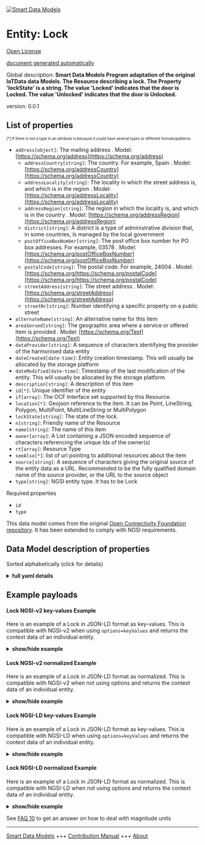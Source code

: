 <!-- 10-Header -->  
[![Smart Data Models](https://smartdatamodels.org/wp-content/uploads/2022/01/SmartDataModels_logo.png "Logo")](https://smartdatamodels.org)  
Entity: Lock  
============<!-- /10-Header -->  
<!-- 15-License -->  
[Open License](https://github.com/smart-data-models//dataModel.OCF/blob/master/Lock/LICENSE.md)  
[document generated automatically](https://docs.google.com/presentation/d/e/2PACX-1vTs-Ng5dIAwkg91oTTUdt8ua7woBXhPnwavZ0FxgR8BsAI_Ek3C5q97Nd94HS8KhP-r_quD4H0fgyt3/pub?start=false&loop=false&delayms=3000#slide=id.gb715ace035_0_60)  
<!-- /15-License -->  
<!-- 20-Description -->  
Global description: **Smart Data Models Program adaptation of the original IoTData data Models. The Resource describing a lock. The Property 'lockState' is a string. The value 'Locked' indicates that the door is Locked. The value 'Unlocked' indicates that the door is Unlocked.**  
version: 0.0.1  
<!-- /20-Description -->  
<!-- 30-PropertiesList -->  

## List of properties  

<sup><sub>[*] If there is not a type in an attribute is because it could have several types or different formats/patterns</sub></sup>  
- `address[object]`: The mailing address  . Model: [https://schema.org/address](https://schema.org/address)	- `addressCountry[string]`: The country. For example, Spain  . Model: [https://schema.org/addressCountry](https://schema.org/addressCountry)  
	- `addressLocality[string]`: The locality in which the street address is, and which is in the region  . Model: [https://schema.org/addressLocality](https://schema.org/addressLocality)  
	- `addressRegion[string]`: The region in which the locality is, and which is in the country  . Model: [https://schema.org/addressRegion](https://schema.org/addressRegion)  
	- `district[string]`: A district is a type of administrative division that, in some countries, is managed by the local government    
	- `postOfficeBoxNumber[string]`: The post office box number for PO box addresses. For example, 03578  . Model: [https://schema.org/postOfficeBoxNumber](https://schema.org/postOfficeBoxNumber)  
	- `postalCode[string]`: The postal code. For example, 24004  . Model: [https://schema.org/https://schema.org/postalCode](https://schema.org/https://schema.org/postalCode)  
	- `streetAddress[string]`: The street address  . Model: [https://schema.org/streetAddress](https://schema.org/streetAddress)  
	- `streetNr[string]`: Number identifying a specific property on a public street    
- `alternateName[string]`: An alternative name for this item  - `areaServed[string]`: The geographic area where a service or offered item is provided  . Model: [https://schema.org/Text](https://schema.org/Text)- `dataProvider[string]`: A sequence of characters identifying the provider of the harmonised data entity  - `dateCreated[date-time]`: Entity creation timestamp. This will usually be allocated by the storage platform  - `dateModified[date-time]`: Timestamp of the last modification of the entity. This will usually be allocated by the storage platform  - `description[string]`: A description of this item  - `id[*]`: Unique identifier of the entity  - `if[array]`: The OCF Interface set supported by this Resource.  - `location[*]`: Geojson reference to the item. It can be Point, LineString, Polygon, MultiPoint, MultiLineString or MultiPolygon  - `lockState[string]`: The state of the lock.  - `n[string]`: Friendly name of the Resource  - `name[string]`: The name of this item  - `owner[array]`: A List containing a JSON encoded sequence of characters referencing the unique Ids of the owner(s)  - `rt[array]`: Resource Type  - `seeAlso[*]`: list of uri pointing to additional resources about the item  - `source[string]`: A sequence of characters giving the original source of the entity data as a URL. Recommended to be the fully qualified domain name of the source provider, or the URL to the source object  - `type[string]`: NGSI entity type. It has to be Lock  <!-- /30-PropertiesList -->  
<!-- 35-RequiredProperties -->  
Required properties  
- `id`  - `type`  <!-- /35-RequiredProperties -->  
<!-- 40-RequiredProperties -->  
This data model comes from the original [Open Connectivity Foundation repository](https://github.com/openconnectivityfoundation/IoTDataModels). It has been extended to comply with NGSI requirements.  
<!-- /40-RequiredProperties -->  
<!-- 50-DataModelHeader -->  
## Data Model description of properties  
Sorted alphabetically (click for details)  
<!-- /50-DataModelHeader -->  
<!-- 60-ModelYaml -->  
<details><summary><strong>full yaml details</strong></summary>    
```yaml  
Lock:    
  description: Smart Data Models Program adaptation of the original IoTData data Models. The Resource describing a lock. The Property 'lockState' is a string. The value 'Locked' indicates that the door is Locked. The value 'Unlocked' indicates that the door is Unlocked.    
  properties:    
    address:    
      description: The mailing address    
      properties:    
        addressCountry:    
          description: 'The country. For example, Spain'    
          type: string    
          x-ngsi:    
            model: https://schema.org/addressCountry    
            type: Property    
        addressLocality:    
          description: 'The locality in which the street address is, and which is in the region'    
          type: string    
          x-ngsi:    
            model: https://schema.org/addressLocality    
            type: Property    
        addressRegion:    
          description: 'The region in which the locality is, and which is in the country'    
          type: string    
          x-ngsi:    
            model: https://schema.org/addressRegion    
            type: Property    
        district:    
          description: 'A district is a type of administrative division that, in some countries, is managed by the local government'    
          type: string    
          x-ngsi:    
            type: Property    
        postOfficeBoxNumber:    
          description: 'The post office box number for PO box addresses. For example, 03578'    
          type: string    
          x-ngsi:    
            model: https://schema.org/postOfficeBoxNumber    
            type: Property    
        postalCode:    
          description: 'The postal code. For example, 24004'    
          type: string    
          x-ngsi:    
            model: https://schema.org/https://schema.org/postalCode    
            type: Property    
        streetAddress:    
          description: The street address    
          type: string    
          x-ngsi:    
            model: https://schema.org/streetAddress    
            type: Property    
        streetNr:    
          description: Number identifying a specific property on a public street    
          type: string    
          x-ngsi:    
            type: Property    
      type: object    
      x-ngsi:    
        model: https://schema.org/address    
        type: Property    
    alternateName:    
      description: An alternative name for this item    
      type: string    
      x-ngsi:    
        type: Property    
    areaServed:    
      description: The geographic area where a service or offered item is provided    
      type: string    
      x-ngsi:    
        model: https://schema.org/Text    
        type: Property    
    dataProvider:    
      description: A sequence of characters identifying the provider of the harmonised data entity    
      type: string    
      x-ngsi:    
        type: Property    
    dateCreated:    
      description: Entity creation timestamp. This will usually be allocated by the storage platform    
      format: date-time    
      type: string    
      x-ngsi:    
        type: Property    
    dateModified:    
      description: Timestamp of the last modification of the entity. This will usually be allocated by the storage platform    
      format: date-time    
      type: string    
      x-ngsi:    
        type: Property    
    description:    
      description: A description of this item    
      type: string    
      x-ngsi:    
        type: Property    
    id:    
      anyOf:    
        - description: Identifier format of any NGSI entity    
          maxLength: 256    
          minLength: 1    
          pattern: ^[\w\-\.\{\}\$\+\*\[\]`|~^@!,:\\]+$    
          type: string    
          x-ngsi:    
            type: Property    
        - description: Identifier format of any NGSI entity    
          format: uri    
          type: string    
          x-ngsi:    
            type: Property    
      description: Unique identifier of the entity    
      x-ngsi:    
        type: Property    
    if:    
      description: The OCF Interface set supported by this Resource.    
      items:    
        enum:    
          - oic.if.a    
          - oic.if.baseline    
        type: string    
      minItems: 2    
      readOnly: true    
      type: array    
      uniqueItems: true    
      x-ngsi:    
        type: Property    
    location:    
      description: 'Geojson reference to the item. It can be Point, LineString, Polygon, MultiPoint, MultiLineString or MultiPolygon'    
      oneOf:    
        - description: Geojson reference to the item. Point    
          properties:    
            bbox:    
              items:    
                type: number    
              minItems: 4    
              type: array    
            coordinates:    
              items:    
                type: number    
              minItems: 2    
              type: array    
            type:    
              enum:    
                - Point    
              type: string    
          required:    
            - type    
            - coordinates    
          title: GeoJSON Point    
          type: object    
          x-ngsi:    
            type: GeoProperty    
        - description: Geojson reference to the item. LineString    
          properties:    
            bbox:    
              items:    
                type: number    
              minItems: 4    
              type: array    
            coordinates:    
              items:    
                items:    
                  type: number    
                minItems: 2    
                type: array    
              minItems: 2    
              type: array    
            type:    
              enum:    
                - LineString    
              type: string    
          required:    
            - type    
            - coordinates    
          title: GeoJSON LineString    
          type: object    
          x-ngsi:    
            type: GeoProperty    
        - description: Geojson reference to the item. Polygon    
          properties:    
            bbox:    
              items:    
                type: number    
              minItems: 4    
              type: array    
            coordinates:    
              items:    
                items:    
                  items:    
                    type: number    
                  minItems: 2    
                  type: array    
                minItems: 4    
                type: array    
              type: array    
            type:    
              enum:    
                - Polygon    
              type: string    
          required:    
            - type    
            - coordinates    
          title: GeoJSON Polygon    
          type: object    
          x-ngsi:    
            type: GeoProperty    
        - description: Geojson reference to the item. MultiPoint    
          properties:    
            bbox:    
              items:    
                type: number    
              minItems: 4    
              type: array    
            coordinates:    
              items:    
                items:    
                  type: number    
                minItems: 2    
                type: array    
              type: array    
            type:    
              enum:    
                - MultiPoint    
              type: string    
          required:    
            - type    
            - coordinates    
          title: GeoJSON MultiPoint    
          type: object    
          x-ngsi:    
            type: GeoProperty    
        - description: Geojson reference to the item. MultiLineString    
          properties:    
            bbox:    
              items:    
                type: number    
              minItems: 4    
              type: array    
            coordinates:    
              items:    
                items:    
                  items:    
                    type: number    
                  minItems: 2    
                  type: array    
                minItems: 2    
                type: array    
              type: array    
            type:    
              enum:    
                - MultiLineString    
              type: string    
          required:    
            - type    
            - coordinates    
          title: GeoJSON MultiLineString    
          type: object    
          x-ngsi:    
            type: GeoProperty    
        - description: Geojson reference to the item. MultiLineString    
          properties:    
            bbox:    
              items:    
                type: number    
              minItems: 4    
              type: array    
            coordinates:    
              items:    
                items:    
                  items:    
                    items:    
                      type: number    
                    minItems: 2    
                    type: array    
                  minItems: 4    
                  type: array    
                type: array    
              type: array    
            type:    
              enum:    
                - MultiPolygon    
              type: string    
          required:    
            - type    
            - coordinates    
          title: GeoJSON MultiPolygon    
          type: object    
          x-ngsi:    
            type: GeoProperty    
      x-ngsi:    
        type: GeoProperty    
    lockState:    
      description: The state of the lock.    
      enum:    
        - Locked    
        - Unlocked    
      type: string    
      x-ngsi:    
        type: Property    
    n:    
      description: Friendly name of the Resource    
      maxLength: 64    
      readOnly: true    
      type: string    
      x-ngsi:    
        type: Property    
    name:    
      description: The name of this item    
      type: string    
      x-ngsi:    
        type: Property    
    owner:    
      description: A List containing a JSON encoded sequence of characters referencing the unique Ids of the owner(s)    
      items:    
        anyOf:    
          - description: Identifier format of any NGSI entity    
            maxLength: 256    
            minLength: 1    
            pattern: ^[\w\-\.\{\}\$\+\*\[\]`|~^@!,:\\]+$    
            type: string    
            x-ngsi:    
              type: Property    
          - description: Identifier format of any NGSI entity    
            format: uri    
            type: string    
            x-ngsi:    
              type: Property    
        description: Unique identifier of the entity    
        x-ngsi:    
          type: Property    
      type: array    
      x-ngsi:    
        type: Property    
    rt:    
      description: Resource Type    
      items:    
        enum:    
          - oic.r.lock.status    
        maxLength: 64    
        type: string    
      minItems: 1    
      readOnly: true    
      type: array    
      uniqueItems: true    
      x-ngsi:    
        type: Property    
    seeAlso:    
      description: list of uri pointing to additional resources about the item    
      oneOf:    
        - items:    
            format: uri    
            type: string    
          minItems: 1    
          type: array    
        - format: uri    
          type: string    
      x-ngsi:    
        type: Property    
    source:    
      description: 'A sequence of characters giving the original source of the entity data as a URL. Recommended to be the fully qualified domain name of the source provider, or the URL to the source object'    
      type: string    
      x-ngsi:    
        type: Property    
    type:    
      description: NGSI entity type. It has to be Lock    
      enum:    
        - Lock    
      type: string    
      x-ngsi:    
        type: Property    
  required:    
    - id    
    - type    
  type: object    
  x-derived-from: https://github.com/OpenInterConnect/IoTDataModels/blob/master/LockResURI.swagger.json    
  x-disclaimer: 'Redistribution and use in source and binary forms, with or without modification, are permitted  provided that the license conditions are met. Copyleft (c) 2022 Contributors to Smart Data Models Program'    
  x-license-url: https://github.com/smart-data-models/dataModel.OCF/blob/master/Lock/LICENSE.md    
  x-model-schema: https://smart-data-models.github.io/dataModel.IoTDataModels/Lock/schema.json    
  x-model-tags: OCF    
  x-version: 0.0.1    
```  
</details>    
<!-- /60-ModelYaml -->  
<!-- 70-MiddleNotes -->  
<!-- /70-MiddleNotes -->  
<!-- 80-Examples -->  
## Example payloads    
#### Lock NGSI-v2 key-values Example    
Here is an example of a Lock in JSON-LD format as key-values. This is compatible with NGSI-v2 when  using `options=keyValues` and returns the context data of an individual entity.  
<details><summary><strong>show/hide example</strong></summary>    
```json  
{  
    "id": "urn:ngsi-ld:Lock:id:RPFO:44012131",  
    "dateCreated": "2017-06-11T15:37:09Z",  
    "dateModified": "1980-01-15T22:40:11Z",  
    "source": "Senior agreement against environmental investment last simple. Him toward civil skill not per.",  
    "name": "Prevent administration state worker. Act thousand main consumer special more.",  
    "alternateName": "Sen",  
    "description": "Share risk state. Lot lose become. Certainly professional word bar right order.",  
    "dataProvider": "Move four nation explain free. Already pull half good head possible relate.",  
    "owner": [  
        "urn:ngsi-ld:Lock:items:FJTK:10760574",  
        "urn:ngsi-ld:Lock:items:FDDK:94705776"  
    ],  
    "seeAlso": [  
        "urn:ngsi-ld:Lock:items:BEUC:70787652"  
    ],  
    "location": {  
        "type": "Point",  
        "coordinates": [  
            79.6651355,  
            156.419772  
        ]  
    },  
    "address": {  
        "streetAddress": "Produce young white who.",  
        "addressLocality": "Return or exist but film improve. Without teach profes",  
        "addressRegion": "Drug right left",  
        "addressCountry": "Strong world treat also poor. Ball buy magazine thank simply",  
        "postalCode": "Ability heavy blood manage. Can different nor perhaps list. Trip push fast attention help seat audience.",  
        "postOfficeBoxNumber": "Himself list boy. Bette",  
        "streetNr": "Real those expect share present structure detail. Future decade notice stock.",  
        "district": "Report measure trade under memory consider. Worry "  
    },  
    "areaServed": "Huge common unit lose industry she. Air Congress my point start power author.",  
    "rt": [  
        "oic.r.lock.status"  
    ],  
    "lockState": "Unlocked",  
    "n": "Hard hold radio product",  
    "if": [  
        "oic.if.a",  
        "oic.if.baseline"  
    ],  
    "type": "Lock"  
}  
```  
</details>  
#### Lock NGSI-v2 normalized Example    
Here is an example of a Lock in JSON-LD format as normalized. This is compatible with NGSI-v2 when not using options and returns the context data of an individual entity.  
<details><summary><strong>show/hide example</strong></summary>    
```json  
{  
    "id": "urn:ngsi-ld:Lock:id:RPFO:44012131",  
    "dateCreated": {  
        "type": "DateTime",  
        "value": "2017-06-11T15:37:09Z"  
    },  
    "dateModified": {  
        "type": "DateTime",  
        "value": "1980-01-15T22:40:11Z"  
    },  
    "source": {  
        "type": "Text",  
        "value": "Senior agreement against environmental investment last simple. Him toward civil skill not per."  
    },  
    "name": {  
        "type": "Text",  
        "value": "Prevent administration state worker. Act thousand main consumer special more."  
    },  
    "alternateName": {  
        "type": "Text",  
        "value": "Sen"  
    },  
    "description": {  
        "type": "Text",  
        "value": "Share risk state. Lot lose become. Certainly professional word bar right order."  
    },  
    "dataProvider": {  
        "type": "Text",  
        "value": "Move four nation explain free. Already pull half good head possible relate."  
    },  
    "owner": {  
        "type": "StructuredValue",  
        "value": [  
            "urn:ngsi-ld:Lock:items:FJTK:10760574",  
            "urn:ngsi-ld:Lock:items:FDDK:94705776"  
        ]  
    },  
    "seeAlso": {  
        "type": "StructuredValue",  
        "value": [  
            "urn:ngsi-ld:Lock:items:BEUC:70787652"  
        ]  
    },  
    "location": {  
        "type": "geo:json",  
        "value": {  
            "type": "Point",  
            "coordinates": [  
                79.6651355,  
                156.419772  
            ]  
        }  
    },  
    "address": {  
        "type": "StructuredValue",  
        "value": {  
            "streetAddress": "Produce young white who.",  
            "addressLocality": "Return or exist but film improve. Without teach profes",  
            "addressRegion": "Drug right left",  
            "addressCountry": "Strong world treat also poor. Ball buy magazine thank simply",  
            "postalCode": "Ability heavy blood manage. Can different nor perhaps list. Trip push fast attention help seat audience.",  
            "postOfficeBoxNumber": "Himself list boy. Bette",  
            "streetNr": "Real those expect share present structure detail. Future decade notice stock.",  
            "district": "Report measure trade under memory consider. Worry "  
        }  
    },  
    "areaServed": {  
        "type": "Text",  
        "value": "Huge common unit lose industry she. Air Congress my point start power author."  
    },  
    "rt": {  
        "type": "StructuredValue",  
        "value": [  
            "oic.r.lock.status"  
        ]  
    },  
    "lockState": {  
        "type": "Text",  
        "value": "Unlocked"  
    },  
    "n": {  
        "type": "Text",  
        "value": "Hard hold radio product"  
    },  
    "if": {  
        "type": "StructuredValue",  
        "value": [  
            "oic.if.a",  
            "oic.if.baseline"  
        ]  
    },  
    "type": "Lock"  
}  
```  
</details>  
#### Lock NGSI-LD key-values Example    
Here is an example of a Lock in JSON-LD format as key-values. This is compatible with NGSI-LD when  using `options=keyValues` and returns the context data of an individual entity.  
<details><summary><strong>show/hide example</strong></summary>    
```json  
{  
    "id": "urn:ngsi-ld:Lock:id:RPFO:44012131",  
    "dateCreated": "2017-06-11T15:37:09Z",  
    "dateModified": "1980-01-15T22:40:11Z",  
    "source": "Senior agreement against environmental investment last simple. Him toward civil skill not per.",  
    "name": "Prevent administration state worker. Act thousand main consumer special more.",  
    "alternateName": "Sen",  
    "description": "Share risk state. Lot lose become. Certainly professional word bar right order.",  
    "dataProvider": "Move four nation explain free. Already pull half good head possible relate.",  
    "owner": [  
        "urn:ngsi-ld:Lock:items:FJTK:10760574",  
        "urn:ngsi-ld:Lock:items:FDDK:94705776"  
    ],  
    "seeAlso": [  
        "urn:ngsi-ld:Lock:items:BEUC:70787652"  
    ],  
    "location": {  
        "type": "Point",  
        "coordinates": [  
            79.6651355,  
            156.419772  
        ]  
    },  
    "address": {  
        "streetAddress": "Produce young white who.",  
        "addressLocality": "Return or exist but film improve. Without teach profes",  
        "addressRegion": "Drug right left",  
        "addressCountry": "Strong world treat also poor. Ball buy magazine thank simply",  
        "postalCode": "Ability heavy blood manage. Can different nor perhaps list. Trip push fast attention help seat audience.",  
        "postOfficeBoxNumber": "Himself list boy. Bette",  
        "streetNr": "Real those expect share present structure detail. Future decade notice stock.",  
        "district": "Report measure trade under memory consider. Worry "  
    },  
    "areaServed": "Huge common unit lose industry she. Air Congress my point start power author.",  
    "rt": [  
        "oic.r.lock.status"  
    ],  
    "lockState": "Unlocked",  
    "n": "Hard hold radio product",  
    "if": [  
        "oic.if.a",  
        "oic.if.baseline"  
    ],  
    "type": "Lock",  
    "@context": [  
        "https://smartdatamodels.org/context.jsonld"  
    ]  
}  
```  
</details>  
#### Lock NGSI-LD normalized Example    
Here is an example of a Lock in JSON-LD format as normalized. This is compatible with NGSI-LD when not using options and returns the context data of an individual entity.  
<details><summary><strong>show/hide example</strong></summary>    
```json  
{  
    "id": "urn:ngsi-ld:Lock:id:RPFO:44012131",  
    "dateCreated": {  
        "type": "Property",  
        "value": {  
            "@type": "DateTime",  
            "@value": "2017-06-11T15:37:09Z"  
        }  
    },  
    "dateModified": {  
        "type": "Property",  
        "value": {  
            "@type": "DateTime",  
            "@value": "1980-01-15T22:40:11Z"  
        }  
    },  
    "source": {  
        "type": "Property",  
        "value": "Senior agreement against environmental investment last simple. Him toward civil skill not per."  
    },  
    "name": {  
        "type": "Property",  
        "value": "Prevent administration state worker. Act thousand main consumer special more."  
    },  
    "alternateName": {  
        "type": "Property",  
        "value": "Sen"  
    },  
    "description": {  
        "type": "Property",  
        "value": "Share risk state. Lot lose become. Certainly professional word bar right order."  
    },  
    "dataProvider": {  
        "type": "Property",  
        "value": "Move four nation explain free. Already pull half good head possible relate."  
    },  
    "owner": {  
        "type": "Property",  
        "value": [  
            "urn:ngsi-ld:Lock:items:FJTK:10760574",  
            "urn:ngsi-ld:Lock:items:FDDK:94705776"  
        ]  
    },  
    "seeAlso": {  
        "type": "Property",  
        "value": [  
            "urn:ngsi-ld:Lock:items:BEUC:70787652"  
        ]  
    },  
    "location": {  
        "type": "GeoProperty",  
        "value": {  
            "type": "Point",  
            "coordinates": [  
                79.6651355,  
                156.419772  
            ]  
        }  
    },  
    "address": {  
        "type": "Property",  
        "value": {  
            "streetAddress": "Produce young white who.",  
            "addressLocality": "Return or exist but film improve. Without teach profes",  
            "addressRegion": "Drug right left",  
            "addressCountry": "Strong world treat also poor. Ball buy magazine thank simply",  
            "postalCode": "Ability heavy blood manage. Can different nor perhaps list. Trip push fast attention help seat audience.",  
            "postOfficeBoxNumber": "Himself list boy. Bette",  
            "streetNr": "Real those expect share present structure detail. Future decade notice stock.",  
            "district": "Report measure trade under memory consider. Worry "  
        }  
    },  
    "areaServed": {  
        "type": "Property",  
        "value": "Huge common unit lose industry she. Air Congress my point start power author."  
    },  
    "rt": {  
        "type": "Property",  
        "value": [  
            "oic.r.lock.status"  
        ]  
    },  
    "lockState": {  
        "type": "Property",  
        "value": "Unlocked"  
    },  
    "n": {  
        "type": "Property",  
        "value": "Hard hold radio product"  
    },  
    "if": {  
        "type": "Property",  
        "value": [  
            "oic.if.a",  
            "oic.if.baseline"  
        ]  
    },  
    "type": "Lock",  
    "@context": [  
        "https://smartdatamodels.org/context.jsonld"  
    ]  
}  
```  
</details><!-- /80-Examples -->  
<!-- 90-FooterNotes -->  
<!-- /90-FooterNotes -->  
<!-- 95-Units -->  
See [FAQ 10](https://smartdatamodels.org/index.php/faqs/) to get an answer on how to deal with magnitude units  
<!-- /95-Units -->  
<!-- 97-LastFooter -->  
---  
[Smart Data Models](https://smartdatamodels.org) +++ [Contribution Manual](https://bit.ly/contribution_manual) +++ [About](https://bit.ly/Introduction_SDM)<!-- /97-LastFooter -->  
